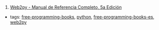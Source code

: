 1. [Web2py - Manual de Referencia Completo, 5a Edición](http://www.web2py.com/books/default/chapter/41)
  * tags: [free-programming-books](tags/free-programming-books.md), [python](tags/python.md), [free-programming-books-es](tags/free-programming-books-es.md), [web2py](tags/web2py.md)
